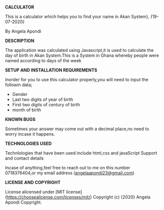  <strong>CALCULATOR</strong>

 This is a calculator which helps you to find your name in Akan System}, {19-07-2020}

 By Angela Apondi

 <strong>DESCRIPTION</strong>

The application was calculated using Javascript,it is used to calculate the day of birth in Akan System.This is a System in Ghana  whereby people were named according to days of the week 

<strong>SETUP AND INSTALLATION REQUIREMENTS</strong>

Inorder for you to use this calculator properly,you will need to input the followin data;
* Gender
* Last two digits of year of birth
* First two digits of century of birth
* month of birth

<strong>KNOWN BUGS</strong>

Sometimes your answer may come out with a decimal place,no need to worry incase it happens.

<strong>TECHNOLOGIES USED</strong>

Technlologies that have been used include html,css and javaScript
Support and contact details

Incase of anything,feel free to reach out to me on this number 0718376404,or my email
address (angelaapondi23@gmail.com)

<strong>LICENSE AND COPYRIGHT</strong>

License alicensed under [MIT license] (https://choosealicense.com/licenses/mit/) Copyright (c) {2020} Angela Apondi Copyright.



